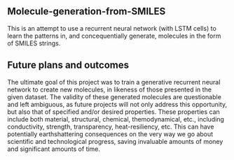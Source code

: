 ## Molecule-generation-from-SMILES

This is an attempt to use a recurrent neural network (with LSTM cells) to learn the patterns in, and concequentially generate, molecules in the form of SMILES strings.

## Future plans and outcomes
The ultimate goal of this project was to train a generative recurrent neural network to create new molecules, in likeness of those presented in the given dataset. The validity of these generated molecules are questionable and left ambiguous, as future projects will not only address this opportunity, but also that of specified and/or desired properties. These properties can include both material, structural, chemical, themodynamical, etc., including conductivity, strength, transparency, heat-resiliency, etc. This can have potentially earthshattering consequences on the very way we go about scientific and technological progress, saving invaluable amounts of money and significant amounts of time.

